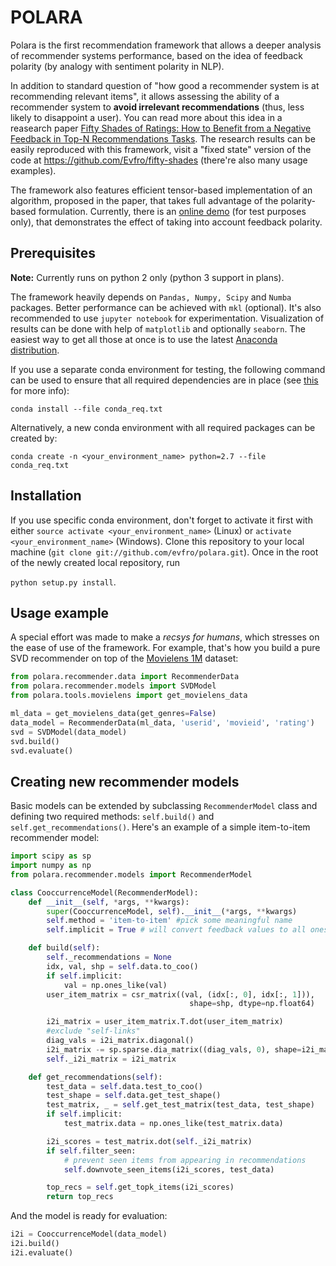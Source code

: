 # POLARA
Polara is the first recommendation framework that allows a deeper analysis of recommender systems performance, based on the idea of feedback polarity (by analogy with sentiment polarity in NLP).

In addition to standard question of "how good a recommender system is at recommending relevant items", it allows assessing the ability of a recommender system to **avoid irrelevant recommendations** (thus, less likely to disappoint a user). You can read more about this idea in a reasearch paper [Fifty Shades of Ratings: How to Benefit from a Negative Feedback in Top-N Recommendations Tasks](http://arxiv.org/abs/1607.04228). The research results can be easily reproduced with this framework, visit a "fixed state" version of the code at https://github.com/Evfro/fifty-shades (there're also many usage examples).

The framework also features efficient tensor-based implementation of an algorithm, proposed in the paper, that takes full advantage of the polarity-based formulation. Currently, there is an [online demo](http://coremodel.azurewebsites.net) (for test purposes only), that demonstrates the effect of taking into account feedback polarity.


## Prerequisites
**Note:** Currently runs on python 2 only (python 3 support in plans).

The framework heavily depends on `Pandas, Numpy, Scipy` and `Numba` packages. Better performance can be achieved with `mkl` (optional). It's also recommended to use `jupyter notebook` for experimentation. Visualization of results can be done with help of `matplotlib` and optionally `seaborn`. The easiest way to get all those at once is to use the latest [Anaconda distribution](https://www.continuum.io/downloads).

If you use a separate conda environment for testing, the following command can be used to ensure that all required dependencies are in place (see [this](http://conda.pydata.org/docs/commands/conda-install.html) for more info):

`conda install --file conda_req.txt`

Alternatively, a new conda environment with all required packages can be created by:

`conda create -n <your_environment_name> python=2.7 --file conda_req.txt`


## Installation
If you use specific conda environment, don't forget to activate it first with either `source activate <your_environment_name>` (Linux) or  `activate <your_environment_name>` (Windows). Clone this repository to your local machine (`git clone git://github.com/evfro/polara.git`). Once in the root of the newly created local repository, run

`python setup.py install`.


## Usage example
A special effort was made to make a *recsys for humans*, which stresses on the ease of use of the framework. For example, that's how you build a pure SVD recommender on top of the [Movielens 1M](http://grouplens.org/datasets/movielens/) dataset:

```python
from polara.recommender.data import RecommenderData
from polara.recommender.models import SVDModel
from polara.tools.movielens import get_movielens_data

ml_data = get_movielens_data(get_genres=False)
data_model = RecommenderData(ml_data, 'userid', 'movieid', 'rating')
svd = SVDModel(data_model)
svd.build()
svd.evaluate()
```

## Creating new recommender models
Basic models can be extended by subclassing `RecommenderModel` class and defining two required methods: `self.build()` and `self.get_recommendations()`. Here's an example of a simple item-to-item recommender model:
```python
import scipy as sp
import numpy as np
from polara.recommender.models import RecommenderModel

class CooccurrenceModel(RecommenderModel):
    def __init__(self, *args, **kwargs):
        super(CooccurrenceModel, self).__init__(*args, **kwargs)
        self.method = 'item-to-item' #pick some meaningful name
        self.implicit = True # will convert feedback values to all ones

    def build(self):
        self._recommendations = None
        idx, val, shp = self.data.to_coo()
        if self.implicit:
            val = np.ones_like(val)
        user_item_matrix = csr_matrix((val, (idx[:, 0], idx[:, 1])),
                                        shape=shp, dtype=np.float64)

        i2i_matrix = user_item_matrix.T.dot(user_item_matrix)
        #exclude "self-links"
        diag_vals = i2i_matrix.diagonal()
        i2i_matrix -= sp.sparse.dia_matrix((diag_vals, 0), shape=i2i_matrix.shape)
        self._i2i_matrix = i2i_matrix

    def get_recommendations(self):
        test_data = self.data.test_to_coo()
        test_shape = self.data.get_test_shape()
        test_matrix, _ = self.get_test_matrix(test_data, test_shape)
        if self.implicit:
            test_matrix.data = np.ones_like(test_matrix.data)

        i2i_scores = test_matrix.dot(self._i2i_matrix)
        if self.filter_seen:
            # prevent seen items from appearing in recommendations
            self.downvote_seen_items(i2i_scores, test_data)

        top_recs = self.get_topk_items(i2i_scores)
        return top_recs
```
And the model is ready for evaluation:
```python
i2i = CooccurrenceModel(data_model)
i2i.build()
i2i.evaluate()
```
